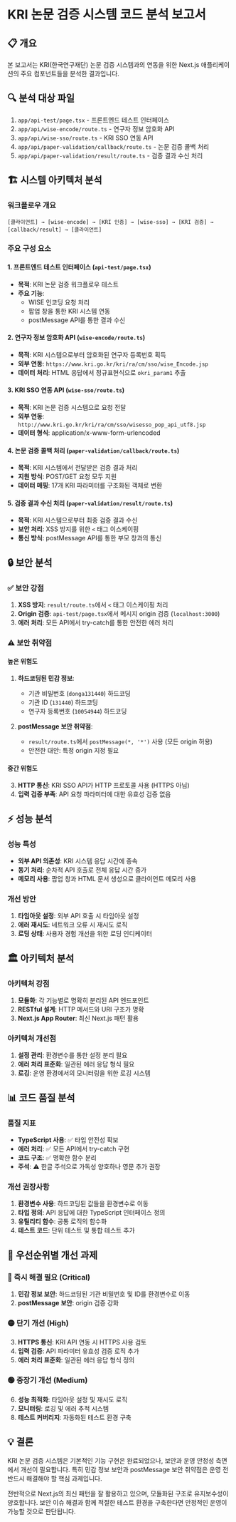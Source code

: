 # KRI 논문 검증 시스템 코드 분석 보고서

## 📋 개요

본 보고서는 KRI(한국연구재단) 논문 검증 시스템과의 연동을 위한 Next.js 애플리케이션의 주요 컴포넌트들을 분석한 결과입니다.

## 🔍 분석 대상 파일

1. `app/api-test/page.tsx` - 프론트엔드 테스트 인터페이스
2. `app/api/wise-encode/route.ts` - 연구자 정보 암호화 API
3. `app/api/wise-sso/route.ts` - KRI SSO 연동 API
4. `app/api/paper-validation/callback/route.ts` - 논문 검증 콜백 처리
5. `app/api/paper-validation/result/route.ts` - 검증 결과 수신 처리

## 🏗️ 시스템 아키텍처 분석

### 워크플로우 개요
```
[클라이언트] → [wise-encode] → [KRI 인증] → [wise-sso] → [KRI 검증] → [callback/result] → [클라이언트]
```

### 주요 구성 요소

#### 1. 프론트엔드 테스트 인터페이스 (`api-test/page.tsx`)
- **목적**: KRI 논문 검증 워크플로우 테스트
- **주요 기능**: 
  - WISE 인코딩 요청 처리
  - 팝업 창을 통한 KRI 시스템 연동
  - postMessage API를 통한 결과 수신

#### 2. 연구자 정보 암호화 API (`wise-encode/route.ts`)
- **목적**: KRI 시스템으로부터 암호화된 연구자 등록번호 획득
- **외부 연동**: `https://www.kri.go.kr/kri/ra/cm/sso/wise_Encode.jsp`
- **데이터 처리**: HTML 응답에서 정규표현식으로 `okri_param1` 추출

#### 3. KRI SSO 연동 API (`wise-sso/route.ts`)
- **목적**: KRI 논문 검증 시스템으로 요청 전달
- **외부 연동**: `http://www.kri.go.kr/kri/ra/cm/sso/wisesso_pop_api_utf8.jsp`
- **데이터 형식**: application/x-www-form-urlencoded

#### 4. 논문 검증 콜백 처리 (`paper-validation/callback/route.ts`)
- **목적**: KRI 시스템에서 전달받은 검증 결과 처리
- **지원 방식**: POST/GET 요청 모두 지원
- **데이터 매핑**: 17개 KRI 파라미터를 구조화된 객체로 변환

#### 5. 검증 결과 수신 처리 (`paper-validation/result/route.ts`)
- **목적**: KRI 시스템으로부터 최종 검증 결과 수신
- **보안 처리**: XSS 방지를 위한 `<` 태그 이스케이핑
- **통신 방식**: postMessage API를 통한 부모 창과의 통신

## 🔒 보안 분석

### ✅ 보안 강점
1. **XSS 방지**: `result/route.ts`에서 `<` 태그 이스케이핑 처리
2. **Origin 검증**: `api-test/page.tsx`에서 메시지 origin 검증 (`localhost:3000`)
3. **에러 처리**: 모든 API에서 try-catch를 통한 안전한 에러 처리

### ⚠️ 보안 취약점

#### 높은 위험도
1. **하드코딩된 민감 정보**:
   - 기관 비밀번호 (`donga131440`) 하드코딩
   - 기관 ID (`131440`) 하드코딩
   - 연구자 등록번호 (`10054944`) 하드코딩

2. **postMessage 보안 취약점**:
   - `result/route.ts`에서 `postMessage(*, '*')` 사용 (모든 origin 허용)
   - 안전한 대안: 특정 origin 지정 필요

#### 중간 위험도
3. **HTTP 통신**: KRI SSO API가 HTTP 프로토콜 사용 (HTTPS 아님)
4. **입력 검증 부족**: API 요청 파라미터에 대한 유효성 검증 없음

## ⚡ 성능 분석

### 성능 특성
- **외부 API 의존성**: KRI 시스템 응답 시간에 종속
- **동기 처리**: 순차적 API 호출로 전체 응답 시간 증가
- **메모리 사용**: 팝업 창과 HTML 문서 생성으로 클라이언트 메모리 사용

### 개선 방안
1. **타임아웃 설정**: 외부 API 호출 시 타임아웃 설정
2. **에러 재시도**: 네트워크 오류 시 재시도 로직
3. **로딩 상태**: 사용자 경험 개선을 위한 로딩 인디케이터

## 🏛️ 아키텍처 분석

### 아키텍처 강점
1. **모듈화**: 각 기능별로 명확히 분리된 API 엔드포인트
2. **RESTful 설계**: HTTP 메서드와 URI 구조가 명확
3. **Next.js App Router**: 최신 Next.js 패턴 활용

### 아키텍처 개선점
1. **설정 관리**: 환경변수를 통한 설정 분리 필요
2. **에러 처리 표준화**: 일관된 에러 응답 형식 필요
3. **로깅**: 운영 환경에서의 모니터링을 위한 로깅 시스템

## 📊 코드 품질 분석

### 품질 지표
- **TypeScript 사용**: ✅ 타입 안전성 확보
- **에러 처리**: ✅ 모든 API에서 try-catch 구현
- **코드 구조**: ✅ 명확한 함수 분리
- **주석**: ⚠️ 한글 주석으로 가독성 양호하나 영문 추가 권장

### 개선 권장사항
1. **환경변수 사용**: 하드코딩된 값들을 환경변수로 이동
2. **타입 정의**: API 응답에 대한 TypeScript 인터페이스 정의
3. **유틸리티 함수**: 공통 로직의 함수화
4. **테스트 코드**: 단위 테스트 및 통합 테스트 추가

## 🚨 우선순위별 개선 과제

### 🔴 즉시 해결 필요 (Critical)
1. **민감 정보 보안**: 하드코딩된 기관 비밀번호 및 ID를 환경변수로 이동
2. **postMessage 보안**: origin 검증 강화

### 🟡 단기 개선 (High)
3. **HTTPS 통신**: KRI API 연동 시 HTTPS 사용 검토
4. **입력 검증**: API 파라미터 유효성 검증 로직 추가
5. **에러 처리 표준화**: 일관된 에러 응답 형식 정의

### 🟢 중장기 개선 (Medium)
6. **성능 최적화**: 타임아웃 설정 및 재시도 로직
7. **모니터링**: 로깅 및 에러 추적 시스템
8. **테스트 커버리지**: 자동화된 테스트 환경 구축

## 💡 결론

KRI 논문 검증 시스템은 기본적인 기능 구현은 완료되었으나, 보안과 운영 안정성 측면에서 개선이 필요합니다. 특히 민감 정보 보안과 postMessage 보안 취약점은 운영 전 반드시 해결해야 할 핵심 과제입니다.

전반적으로 Next.js의 최신 패턴을 잘 활용하고 있으며, 모듈화된 구조로 유지보수성이 양호합니다. 보안 이슈 해결과 함께 적절한 테스트 환경을 구축한다면 안정적인 운영이 가능할 것으로 판단됩니다.